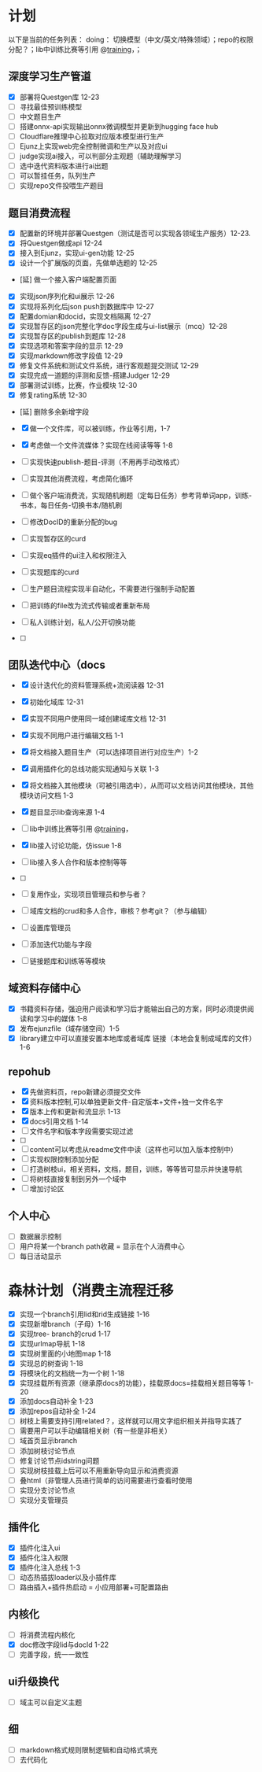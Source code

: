 # 计划

以下是当前的任务列表：
doing： 切换模型（中文/英文/特殊领域）；repo的权限分配？；lib中训练比赛等引用 @[training]()，；

## 深度学习生产管道
- [x] 部署将Questgen库 12-23
- [ ] 寻找最佳预训练模型
- [ ] 中文题目生产
- [ ] 搭建onnx-api实现输出onnx微调模型并更新到hugging face hub
- [ ] Cloudflare推理中心拉取对应版本模型进行生产
- [ ] Ejunz上实现web完全控制微调和生产以及对应ui
- [ ] judge实现ai接入，可以判部分主观题（辅助理解学习
- [ ] 选中迭代资料版本进行ai出题
- [ ] 可以暂挂任务，队列生产
- [ ] 实现repo文件投喂生产题目

## 题目消费流程
- [x] 配置新的环境并部署Questgen（测试是否可以实现各领域生产服务）12-23.
- [x] 将Questgen做成api 12-24
- [x] 接入到Ejunz，实现ui-gen功能 12-25
- [x] 设计一个扩展版的页面，先做单选题的 12-25
- [延] 做一个接入客户端配置页面
- [x] 实现json序列化和ui展示 12-26
- [x] 实现将系列化后json push到数据库中 12-27
- [x] 配置domian和docid，实现文档隔离 12-27
- [x] 实现暂存区的json完整化字doc字段生成与ui-list展示（mcq）12-28
- [x] 实现暂存区的publish到题库 12-28
- [x] 实现选项和答案字段的显示 12-29
- [x] 实现markdown修改字段值 12-29
- [x] 修复文件系统和测试文件系统，进行客观题提交测试 12-29
- [x] 实现完成一道题的评测和反馈-搭建Judger 12-29
- [x] 部署测试训练，比赛，作业模块 12-30
- [x] 修复rating系统 12-30
- [延] 删除多余新增字段
- [x] 做一个文件库，可以被训练，作业等引用，1-7
- [x] 考虑做一个文件流媒体？实现在线阅读等等 1-8
- [ ] 实现快速publish-题目-评测（不用再手动改格式）

- [ ] 实现其他消费流程，考虑简化循环
- [ ] 做个客户端消费流，实现随机刷题（定每日任务）参考背单词app，训练-书本，每日任务-切换书本/随机刷
- [ ] 修改DocID的重新分配的bug
- [ ] 实现暂存区的curd 
- [ ] 实现eq插件的ui注入和权限注入
- [ ] 实现题库的curd
- [ ] 生产题目流程实现半自动化，不需要进行强制手动配置
- [ ] 把训练的file改为流式传输或者重新布局
- [ ] 私人训练计划，私人/公开切换功能
- [ ] 
## 团队迭代中心（docs
- [x] 设计迭代化的资料管理系统+流阅读器 12-31
- [x] 初始化域库 12-31
- [x] 实现不同用户使用同一域创建域库文档 12-31
- [x] 实现不同用户进行编辑文档 1-1
- [x] 将文档接入题目生产（可以选择项目进行对应生产）1-2
- [x] 调用插件化的总线功能实现通知与关联 1-3
- [x] 将文档接入其他模块（可被引用选中），从而可以文档访问其他模块，其他模块访问文档 1-3
- [x] 题目显示lib查询来源 1-4
- [ ] lib中训练比赛等引用 @[training]()，
- [x] lib接入讨论功能，仿issue 1-8
- [ ] lib接入多人合作和版本控制等等
- [ ] 

- [ ] 复用作业，实现项目管理员和参与者？
- [ ] 域库文档的crud和多人合作，审核？参考git？（参与编辑）
- [ ] 设置库管理员
- [ ] 添加迭代功能与字段
- [ ] 链接题库和训练等等模块

## 域资料存储中心
- [x] 书籍资料存储，强迫用户阅读和学习后才能输出自己的方案，同时必须提供阅读和学习中的媒体 1-8
- [x] 发布ejunzfile（域存储空间）1-5
- [x] library建立中可以直接安置本地库或者域库 链接（本地会复制成域库的文件）1-6

## repohub
- [x] 先做资料页，repo新建必须提交文件
- [x] 资料版本控制,可以单独更新文件-自定版本+文件+独一文件名字
- [x] 版本上传和更新和流显示 1-13
- [x] docs引用文档 1-14
- [ ] 文件名字和版本字段需要实现过滤
- [ ] 
- [ ] content可以考虑从readme文件中读（这样也可以加入版本控制中）
- [ ] 实现权限控制添加分配
- [ ] 打造树枝ui，相关资料，文档，题目，训练，等等皆可显示并快速导航
- [ ] 将树枝直接复制到另外一个域中
- [ ] 增加讨论区

## 个人中心

- [ ] 数据展示控制
- [ ] 用户将某一个branch path收藏 = 显示在个人消费中心
- [ ] 每日活动显示

# 森林计划（消费主流程迁移
- [x] 实现一个branch引用lid和rid生成链接 1-16
- [x] 实现新增branch（子母）1-16
- [x] 实现tree- branch的crud 1-17
- [x] 实现urlmap导航 1-18
- [x] 实现树里面的小地图map 1-18
- [x] 实现总的树查询 1-18
- [x] 将模块化的文档统一为一个树 1-18
- [x] 实现挂载所有资源（继承原docs的功能），挂载原docs=挂载相关题目等等 1-20
- [x] 添加docs自动补全 1-23
- [x] 添加repos自动补全 1-24
- [ ] 树枝上需要支持引用related？，这样就可以用文字组织相关并指导实践了
- [ ] 需要用户可以手动编辑相关树（有一些是非相关）
- [ ] 域首页显示branch
- [ ] 添加树枝讨论节点
- [ ] 修复讨论节点idstring问题
- [ ] 实现树枝挂载上后可以不用重新导向显示和消费资源
- [ ] 叠html（非管理人员进行简单的访问需要进行查看时使用
- [ ] 实现分支讨论节点
- [ ] 实现分支管理员
        
## 插件化
- [x] 插件化注入ui
- [x] 插件化注入权限
- [x] 插件化注入总线 1-3
- [ ] 动态热插拔loader以及小插件库
- [ ] 路由插入+插件热启动 = 小应用部署+可配置路由

## 内核化
- [ ] 将消费流程内核化
- [x] doc修改字段lid与docId 1-22
- [ ] 完善字段，统一一致性
## ui升级换代
- [ ] 域主可以自定义主题
## 细
- [ ] markdown格式规则限制逻辑和自动格式填充
- [ ] 去代码化
